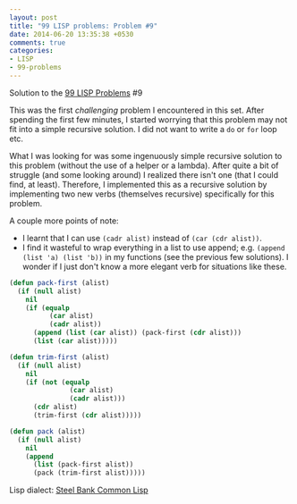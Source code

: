 ```yaml
---
layout: post
title: "99 LISP problems: Problem #9"
date: 2014-06-20 13:35:38 +0530
comments: true
categories: 
- LISP
- 99-problems
---
```


Solution to the [99 LISP Problems][99prob] #9

This was the first _challenging_ problem I encountered in this set. After
spending the first few minutes, I started worrying that this problem may not
fit into a simple recursive solution. I did not want to write a `do` or `for`
loop etc.

What I was looking for was some ingenuously simple recursive solution to this
problem (without the use of a helper or a lambda). After quite a bit of
struggle (and some looking around) I realized there isn't one (that I could
find, at least). Therefore, I implemented this as a recursive solution by
implementing two new verbs (themselves recursive) specifically for this
problem.

<!--more-->

A couple more points of note:

* I learnt that I can use `(cadr alist)` instead of `(car (cdr alist))`.
* I find it wasteful to wrap everything in a list to use append; e.g.
  `(append (list 'a) (list 'b))` in my functions (see the previous few
  solutions). I wonder if I just don't know a more elegant verb for situations
  like these.

```cl
(defun pack-first (alist)
  (if (null alist)
    nil
    (if (equalp
          (car alist)
          (cadr alist))
      (append (list (car alist)) (pack-first (cdr alist)))
      (list (car alist)))))

(defun trim-first (alist)
  (if (null alist)
    nil
    (if (not (equalp
               (car alist)
               (cadr alist)))
      (cdr alist)
      (trim-first (cdr alist)))))

(defun pack (alist)
  (if (null alist)
    nil
    (append
      (list (pack-first alist))
      (pack (trim-first alist)))))
```

Lisp dialect: [Steel Bank Common Lisp][sbcl]

<!--links-->
[99prob]: http://www.ic.unicamp.br/~meidanis/courses/mc336/2006s2/funcional/L-99_Ninety-Nine_Lisp_Problems.html
[sbcl]: http://www.sbcl.org/
